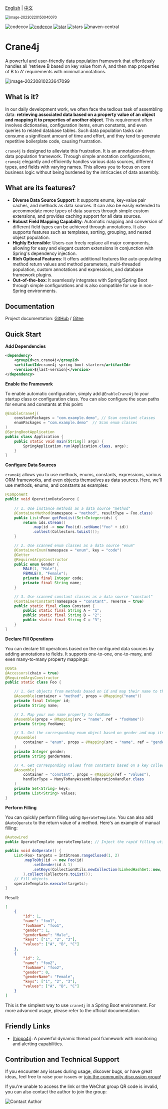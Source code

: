 [English](https://github.com/opengoofy/crane4j/blob/dev/README-EN.md) | [中文](https://github.com/opengoofy/crane4j/blob/dev/README.md)

<img src="https://user-images.githubusercontent.com/49221670/221162632-95465432-f2df-4286-a53a-af59d70b1958.png" alt="image-20230220150040070" style="zoom: 80%;" />

![codecov](https://img.shields.io/badge/license-Apache--2.0-green) [![codecov](https://codecov.io/gh/opengoofy/crane4j/branch/dev/graph/badge.svg?token=CF2Q60Q0VH)](https://codecov.io/gh/opengoofy/crane4j) [![star](https://gitee.com/opengoofy/crane4j/badge/star.svg?theme=dark)](https://gitee.com/opengoofy/crane4j/stargazers) ![stars](https://img.shields.io/github/stars/Createsequence/crane4j) ![maven-central](https://img.shields.io/github/v/release/Createsequence/crane4j?include_prereleases)

# Crane4j

A powerful and user-friendly data population framework that effortlessly handles all 'retrieve B based on key value from A, and then map properties of B to A' requirements with minimal annotations.

![image-20230810233647099](http://img.xiajibagao.top/image-20230810233647099.png)

## What is it?

In our daily development work, we often face the tedious task of assembling data: **retrieving associated data based on a property value of an object and mapping it to properties of another object**. This requirement often involves dictionaries, configuration items, enum constants, and even queries to related database tables. Such data population tasks can consume a significant amount of time and effort, and they tend to generate repetitive boilerplate code, causing frustration.

`crane4j` is designed to alleviate this frustration. It is an annotation-driven data population framework. Through simple annotation configurations, `crane4j` elegantly and efficiently handles various data sources, different types, and fields with varying names. This allows you to focus on core business logic without being burdened by the intricacies of data assembly.

## What are its features?

- **Diverse Data Source Support**: It supports enums, key-value pair caches, and methods as data sources. It can also be easily extended to accommodate more types of data sources through simple custom extensions, and provides caching support for all data sources.
- **Robust Field Mapping Capability**: Automatic mapping and conversion of different field types can be achieved through annotations. It also supports features such as templates, sorting, grouping, and nested object population.
- **Highly Extensible**: Users can freely replace all major components, allowing for easy and elegant custom extensions in conjunction with Spring's dependency injection.
- **Rich Optional Features**: It offers additional features like auto-populating method return values and method parameters, multi-threaded population, custom annotations and expressions, and database framework plugins.
- **Out-of-the-box**: It seamlessly integrates with Spring/Spring Boot through simple configurations and is also compatible for use in non-Spring environments.

## Documentation

Project documentation: [GitHub](https://opengoofy.github.io/crane4j/#/) / [Gitee](https://createsequence.gitee.io/crane4j-doc/#/)

## Quick Start

**Add Dependencies**

```xml
<dependency>
    <groupId>cn.crane4j</groupId>
    <artifactId>crane4j-spring-boot-starter</artifactId>
    <version>${last-version}</version>
</dependency>
```

**Enable the Framework**

To enable automatic configuration, simply add `@EnableCrane4j` to your startup class or configuration class. You can also configure the scan paths for enums and constants at this point:

```java
@EnableCrane4j(
    constantPackages = "com.example.demo", // Scan constant classes
    enumPackages = "com.example.demo"  // Scan enum classes
)
@SpringBootApplication
public class Application {   
    public static void main(String[] args) {  
        SpringApplication.run(Application.class, args); 
    }
}
```

**Configure Data Sources**

`crane4j` allows you to use methods, enums, constants, expressions, various ORM frameworks, and even objects themselves as data sources. Here, we'll use methods, enums, and constants as examples:

```java
@Component
public void OperationDataSource {
    
    // 1. Use instance methods as a data source "method"
    @ContainerMethod(namespace = "method", resultType = Foo.class)
    public List<Foo> getFooList(Set<Integer>ids) {
        return ids.stream()
            .map(id -> new Foo(id).setName("foo" + id))
            .collect(Collectors.toList());
    }

    // 2. Use scanned enum classes as a data source "enum"
    @ContainerEnum(namespace = "enum", key = "code")
    @Getter
    @RequiredArgsConstructor
    public enum Gender {
        MALE(1, "Male"),
        FEMALE(0, "Female");
        private final Integer code;
        private final String name;
    }

    // 3. Use scanned constant classes as a data source "constant"
    @ContainerConstant(namespace = "constant", reverse = true)
    public static final class Constant {
        public static final String A = "1";
        public static final String B = "2";
        public static final String C = "3";
    }
}
```

**Declare Fill Operations**

You can declare fill operations based on the configured data sources by adding annotations to fields. It supports one-to-one, one-to-many, and even many-to-many property mappings:

```java
@Data
@Accessors(chain = true)
@RequiredArgsConstructor
public static class Foo {

    // 1. Get objects from methods based on id and map their name to the current name
    @Assemble(container = "method", props = @Mapping("name"))
    private final Integer id;
    private String name;

    // 2. Map your own name property to fooName
    @Assemble(props = @Mapping(src = "name", ref = "fooName"))
    private String fooName;

    // 3. Get the corresponding enum object based on gender and map its name to genderName
    @Assemble(
        container = "enum", props = @Mapping(src = "name", ref = "genderName")
    )
    private Integer gender;
    private String genderName;

    // 4. Get corresponding values from constants based on a key collection and map them to the current value
    @Assemble(
        container = "constant", props = @Mapping(ref = "values"),
        handlerType = ManyToManyAssembleOperationHandler.class
    )
    private Set<String> keys;
    private List<String> values;
}
```

**Perform Filling**

You can quickly perform filling using `OperateTemplate`. You can also add `@AutoOperate` to the return value of a method. Here's an example of manual filling:

```java
@Autowired
public OperateTemplate operateTemplate; // Inject the rapid filling utility class

public void doOperate() {
    List<Foo> targets = IntStream.rangeClosed(1, 2)
        .mapToObj(id -> new Foo(id)
			.setGender(id & 1)
			.setKeys(CollectionUtils.newCollection(LinkedHashSet::new, "1", "2", "3"))
        ).collect(Collectors.toList());
    // Fill objects
    operateTemplate.execute(targets);
}
```

Result:

```json
[
    {
        "id": 1,
        "name": "foo1",
        "fooName": "foo1",
        "gender": 1,
        "genderName": "Male",
        "keys": ["1", "2", "3"],
        "values": ["A", "B", "C"]
    },
    {
        "id": 2,
        "name": "foo2",
        "fooName": "foo2",
        "gender": 0,
        "genderName": "Female",
        "keys": ["1", "2", "3"],
        "values": ["A", "B", "C"]
    }
]
```

This is the simplest way to use `crane4j` in a Spring Boot environment. For more advanced usage, please refer to the official documentation.

## Friendly Links

- [[hippo4j\]](https://gitee.com/agentart/hippo4j): A powerful dynamic thread pool framework with monitoring and alerting capabilities.

## Contribution and Technical Support

If you encounter any issues during usage, discover bugs, or have great ideas, feel free to raise your issues or [join the community discussion group](https://opengoofy.github.io/crane4j/#/other/%E8%81%94%E7%B3%BB%E4%BD%9C%E8%80%85.html)!

If you're unable to access the link or the WeChat group QR code is invalid, you can also contact the author to join the group:

![Contact Author](https://foruda.gitee.com/images/1678072903420592910/c0dbb802_5714667.png)
